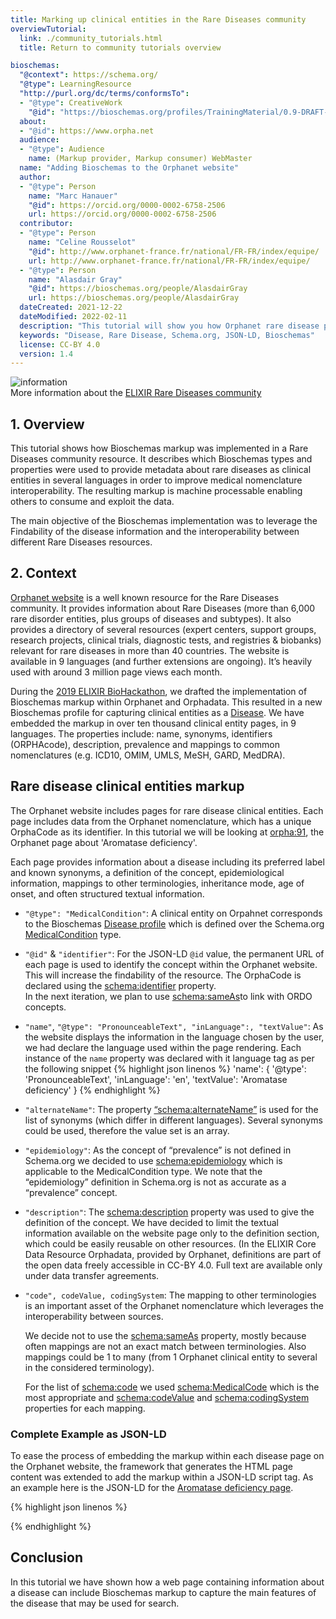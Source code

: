 ```yaml
---
title: Marking up clinical entities in the Rare Diseases community
overviewTutorial:
  link: ./community_tutorials.html
  title: Return to community tutorials overview

bioschemas:
  "@context": https://schema.org/
  "@type": LearningResource
  "http://purl.org/dc/terms/conformsTo":
  - "@type": CreativeWork
    "@id": "https://bioschemas.org/profiles/TrainingMaterial/0.9-DRAFT-2020_12_08/"
  about:
  - "@id": https://www.orpha.net
  audience:
  - "@type": Audience
    name: (Markup provider, Markup consumer) WebMaster
  name: "Adding Bioschemas to the Orphanet website"
  author:
  - "@type": Person
    name: "Marc Hanauer"
    "@id": https://orcid.org/0000-0002-6758-2506
    url: https://orcid.org/0000-0002-6758-2506
  contributor:
  - "@type": Person
    name: "Celine Rousselot"
    "@id": http://www.orphanet-france.fr/national/FR-FR/index/equipe/
    url: http://www.orphanet-france.fr/national/FR-FR/index/equipe/
  - "@type": Person
    name: "Alasdair Gray"
    "@id": https://bioschemas.org/people/AlasdairGray
    url: https://bioschemas.org/people/AlasdairGray
  dateCreated: 2021-12-22
  dateModified: 2022-02-11
  description: "This tutorial will show you how Orphanet rare disease pages were annotated with Bioschemas."
  keywords: "Disease, Rare Disease, Schema.org, JSON-LD, Bioschemas"
  license: CC-BY 4.0
  version: 1.4
---
```


<div class="col d-flex align-items-start rounded p-4 mb-4 mt-3 shadow">
  <img class="align-self-center me-3" src="{{ '/tutorials/images/information_mark.png' | relative_url }}" alt="information">
  <div>
      More information about the <a href="https://elixir-europe.org/communities/rare-diseases" target="_blank">ELIXIR Rare Diseases community</a>
  </div>
</div> 

## 1. Overview

This tutorial shows how Bioschemas markup was implemented in a Rare Diseases community resource. It describes which Bioschemas types and properties were used to provide metadata about rare diseases as clinical entities in several languages in order to improve medical nomenclature interoperability.  The resulting markup is machine processable enabling others to consume and exploit the data.

The main objective of the Bioschemas implementation was to leverage the Findability of the disease information and the interoperability between different Rare Diseases resources.

## 2. Context

[Orphanet website](https://www.orpha.net) is a well known resource for the Rare Diseases community. It provides information about Rare Diseases (more than 6,000 rare disorder entities, plus groups of diseases and subtypes). It also provides a directory of several resources (expert centers, support groups, research projects, clinical trials, diagnostic tests, and registries & biobanks) relevant for rare diseases in more than 40 countries. The website is available in 9 languages (and further extensions are ongoing). It’s heavily used with around 3 million page views each month.

During the [2019 ELIXIR BioHackathon](https://2019.biohackathon-europe.org/), we drafted the implementation of Bioschemas markup within Orphanet and Orphadata. This resulted in a new Bioschemas profile for capturing clinical entities as a [Disease](https://bioschemas.org/profiles/Disease/). We have embedded the markup in over ten thousand clinical entity pages, in 9 languages. The properties include: name, synonyms, identifiers (ORPHAcode), description, prevalence and mappings to common nomenclatures (e.g. ICD10, OMIM, UMLS, MeSH, GARD, MedDRA).

## Rare disease clinical entities markup

The Orphanet website includes pages for rare disease clinical entities. Each page includes data from the Orphanet nomenclature, which has a unique OrphaCode as its identifier. In this tutorial we will be looking at [orpha:91](https://www.orpha.net/consor/cgi-bin/OC_Exp.php?lng=en&Expert=91), the Orphanet page about 'Aromatase deficiency'.

Each page provides information about a disease including its preferred label and known synonyms, a definition of the concept, epidemiological information, mappings to other terminologies, inheritance mode, age of onset, and often structured textual information.

- `"@type": "MedicalCondition"`:
  A clinical entity on Orpahnet corresponds to the Bioschemas [Disease profile](https://bioschemas.org/profiles/Disease/) which is defined over the Schema.org [MedicalCondition](https://schema.org/MedicalCondition) type.

- `"@id"` & `"identifier"`:
  For the JSON-LD `@id` value, the permanent URL of each page is used to identify the concept within the Orphanet website. This will increase the findability of the resource. The OrphaCode is declared using the [schema:identifier](https://schema.org/identifier) property.  
  In the next iteration, we plan to use [schema:sameAs](https://schema.org/sameAs)to link with ORDO concepts.

- `"name"`,  `"@type": "PronounceableText", "inLanguage":, "textValue"`:
  As the website displays the information in the language chosen by the user, we had declare the language used within the page rendering. Each instance of the `name` property was declared with it language tag as per the following snippet
  {% highlight json linenos %}
    'name': {
      '@type': 'PronounceableText',
      'inLanguage': 'en',
      'textValue': 'Aromatase deficiency'
    }
  {% endhighlight %}

- `"alternateName"`:
  The property [“schema:alternateName”](https://schema.org/alternateName) is used for the list of synonyms (which differ in different languages). Several synonyms could be used, therefore the value set is an array.

- `"epidemiology"`:
  As the concept of “prevalence” is not defined in Schema.org we decided to use [schema:epidemiology](https://schema.org/epidemiology) which is applicable to the MedicalCondition type. We note that the “epidemiology” definition in Schema.org is not as accurate as a “prevalence” concept.

- `"description"`:
  The [schema:description](https://schema.org/description) property was used to give the definition of the concept. We have decided to limit the textual information available on the website page only to the definition section, which could be easily reusable on other resources. (In the ELIXIR Core Data Resource Orphadata, provided by Orphanet, definitions are part of the open data freely accessible in CC-BY 4.0. Full text are available only under data transfer agreements.

- `"code", codeValue, codingSystem`:
  The mapping to other terminologies is an important asset of the Orphanet nomenclature which leverages the interoperability between sources.

  We decide not to use the [schema:sameAs](https://schema.org/sameAs) property, mostly because often mappings are not an exact match between terminologies. Also mappings could be 1 to many (from 1 Orphanet clinical entity to several in the considered terminology).

  For the list of [schema:code](https://schema.org/code) we used [schema:MedicalCode](https://schema.org/MedicalCode) which is the most appropriate and [schema:codeValue](https://schema.org/codeValue) and [schema:codingSystem](https://schema.org/codingSystem) properties for each mapping.

### Complete Example as JSON-LD
To ease the process of embedding the markup within each disease page on the Orphanet website, the framework that generates the HTML page content was extended to add the markup within a JSON-LD script tag.
As an example here is the JSON-LD for the [Aromatase deficiency page](https://www.orpha.net/consor/cgi-bin/OC_Exp.php?lng=en&Expert=91).

{% highlight json linenos %}
<script type="application/ld+json">
{
  "@context": "http://schema.org/",
  "@type": "MedicalCondition",
  "@id": "http://www.orpha.net/consor/cgi-bin/OC_Exp.php?lng=en&Expert=91",
  "identifier": "91",
  "name": {
    "@type": "PronounceableText",
    "inLanguage": "EN",
    "textValue": "Aromatase deficiency"
  },
  "alternateName": [
    "Congenital estrogen deficiency"
  ],
  "epidemiology": "Prevalence : <1 / 1 000 000",
  "code": [
    {
      "@type": "MedicalCode",
      "codeValue": "ORPHA:91",
      "codingSystem": "ORPHAcode"
    },
    {
      "@type": "MedicalCode",
      "codeValue": "E25.8",
      "codingSystem": "ICD-10"
    },
    {
      "@type": "MedicalCode",
      "codeValue": "613546",
      "codingSystem": "OMIM"
    },
    {
      "@type": "MedicalCode",
      "codeValue": "C0853662",
      "codingSystem": "UMLS"
    },
    {
      "@type": "MedicalCode",
      "codeValue": "C0878680",
      "codingSystem": "UMLS"
    },
    {
      "@type": "MedicalCode",
      "codeValue": "C1960539",
      "codingSystem": "UMLS"
    },
    {
      "@type": "MedicalCode",
      "codeValue": "C537436",
      "codingSystem": "MeSH"
    },
    {
      "@type": "MedicalCode",
      "codeValue": "365",
      "codingSystem": "GARD"
    }
  ],
  "description": "A rare disorder that disrupts the synthesis of estradiol, resulting in hirsutism of mothers during gestation of an affected child; pseudohermaphroditism and virilization in women; and tall stature, osteoporosis and obesity in men."
}
</script>
{% endhighlight %}

## Conclusion

In this tutorial we have shown how a web page containing information about a disease can include Bioschemas markup to capture the main features of the disease that may be used for search.
